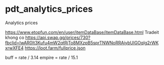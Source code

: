 # pdt_analytics_prices
Analytics prices

https://www.etopfun.com/en/user/itemDataBase/itemDataBase.html
Tradeit khong co
https://api.swap.gg/prices/730?fbclid=IwAR0It3Kufu4mW2qtRjTo8MXzpB5sprTNWNoRRAiybUlGOqlg2rWKxrwXFE4
https://loot.farm/fullprice.json

buff = rate / 3.14
empire = rate / 15.1